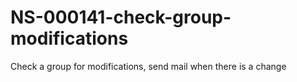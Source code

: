 # NS-000141-check-group-modifications
Check a group for modifications, send mail when there is a change
